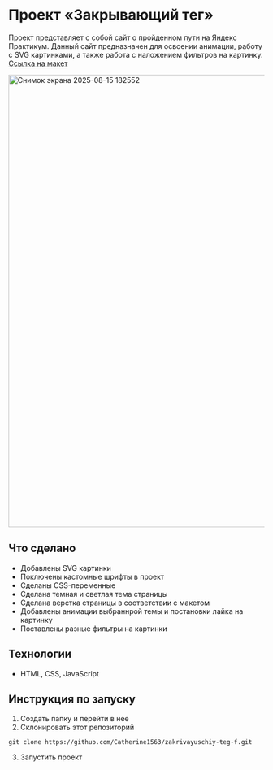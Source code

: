 # Проект «Закрывающий тег»
Проект представляет с собой сайт о пройденном пути на Яндекс Практикум. Данный сайт предназначен для освоении анимации, работу с SVG картинками, а также работа с наложением фильтров на картинку. [Ссылка на макет](https://www.figma.com/design/JQhPLs2COLIeZtAtlsBS34/-8-%3C-%D0%B7%D0%B0%D0%BA%D1%80%D1%8B%D0%B2%D0%B0%D1%8E%D1%89%D0%B8%D0%B9-%D1%82%D0%B5%D0%B3%3E?node-id=0-1&t=nVMYaEx667v0U41H-0)

<img width="1880" height="890" alt="Снимок экрана 2025-08-15 182552" src="https://github.com/user-attachments/assets/678b9892-0489-43d1-aed9-be07c6465ad6" />

## Что сделано
* Добавлены SVG картинки
* Поключены кастомные шрифты в проект
* Сделаны CSS-переменные
* Сделана темная и светлая тема страницы
* Сделана верстка страницы в соответствии с макетом
* Добавлены анимации выбраннрой темы и постановки лайка на картинку
* Поставлены разные фильтры на картинки

## Технологии
* HTML, CSS, JavaScript

## Инструкция по запуску
1. Создать папку и перейти в нее
2. Склонировать этот репозиторий
```
git clone https://github.com/Catherine1563/zakrivayuschiy-teg-f.git
```
3. Запустить проект
